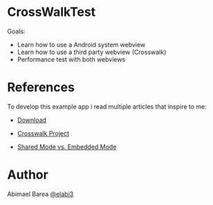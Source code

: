 # CrossWalkTest

Goals:

  - Learn how to use a Android system webview
  - Learn how to use a third party webview (Crosswalk)
  - Performance test with both webviews

# References

To develop this example app i read multiple articles that inspire to me:

* [Download](https://download.01.org/crosswalk/releases/crosswalk/android/maven2/org/xwalk/xwalk_core_library/) 

* [Crosswalk Project](https://crosswalk-project.org/) 

* [Shared Mode vs. Embedded Mode](https://crosswalk-project.org/documentation/shared_mode.html) 


# Author

Abimael Barea [@elabi3](https://github.com/elabi3)

